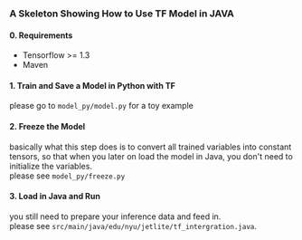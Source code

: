 ### A Skeleton Showing How to Use TF Model in JAVA
#### 0. Requirements
* Tensorflow >= 1.3
* Maven

#### 1. Train and Save a Model in Python with TF
please go to `model_py/model.py` for a toy example

#### 2. Freeze the Model
basically what this step does is to convert all trained variables into constant tensors, so that when you later on load the model in Java, you don't need to initialize the variables.  
please see `model_py/freeze.py`

#### 3. Load in Java and Run
you still need to prepare your inference data and feed in.  
please see `src/main/java/edu/nyu/jetlite/tf_intergration.java`.